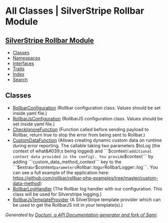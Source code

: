 # All Classes | SilverStripe Rollbar Module    

## [SilverStripe Rollbar Module](index.md)

- [Classes](classes.md)
- [Namespaces](namespaces.md)
- [Interfaces](interfaces.md)
- [Traits](traits.md)
- [Index](doc-index.md)
- [Search](search.md)


## Classes


- [<abbr title="CSoellinger\SilverStripeRollbar\Configuration\RollbarConfiguration">RollbarConfiguration</abbr>](CSoellinger/SilverStripeRollbar/Configuration/RollbarConfiguration.md) (Rollbar configuration class. Values should be set inside yaml file.)
- [<abbr title="CSoellinger\SilverStripeRollbar\Configuration\RollbarJsConfiguration">RollbarJsConfiguration</abbr>](CSoellinger/SilverStripeRollbar/Configuration/RollbarJsConfiguration.md) (RollbarJS configuration class. Values should be set inside yaml file.)
- [<abbr title="CSoellinger\SilverStripeRollbar\Factory\CheckIgnoreFunction">CheckIgnoreFunction</abbr>](CSoellinger/SilverStripeRollbar/Factory/CheckIgnoreFunction.md) (Function called before sending payload to Rollbar, return true to stop the error from being sent to Rollbar.)
- [<abbr title="CSoellinger\SilverStripeRollbar\Factory\CustomDataFunction">CustomDataFunction</abbr>](CSoellinger/SilverStripeRollbar/Factory/CustomDataFunction.md) (Allows creating dynamic custom data on runtime during error reporting. The callable taking two parameters $toLog
(the context of what&#039;s being logged) and ```$context``` (additional context data provided in the config). You
provide ```$context``` by adding ```custom_data_method_context``` key to the ```$extra``` or ```$context```
parameters ```Rollbar::log``` or ```RollbarLogger::log```. You can see a full example of the application here:
https://github.com/rollbar/rollbar-php-examples/tree/master/custom-data-method)
- [<abbr title="CSoellinger\SilverStripeRollbar\Log\RollbarLogHandler">RollbarLogHandler</abbr>](CSoellinger/SilverStripeRollbar/Log/RollbarLogHandler.md) (The Rollbar log handler with our configuration. This class will be used for Silverstripe logging.)
- [<abbr title="CSoellinger\SilverStripeRollbar\Provider\RollbarJsTemplateProvider">RollbarJsTemplateProvider</abbr>](CSoellinger/SilverStripeRollbar/Provider/RollbarJsTemplateProvider.md) (A SilverStripe template provider which can be used to get the RollbarJS init in your template(s).)

_Generated by [Doctum, a API Documentation generator and fork of Sami](https://github.com/code-lts/doctum)._